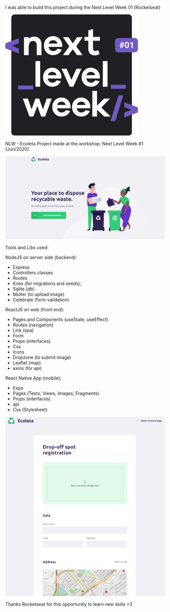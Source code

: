 I was able to build this project during the Next Level Week 01 (Rocketseat)

![](screenshots/nlw_logo.svg)


NLW - Ecoleta
Project made at the workshop: Next Level Week #1 (Jun/2020)

<img src="screenshots/eco01.PNG" width=800>

Tools and Libs used:

NodeJS on server side (backend):
  - Express
  - Controllers classes
  - Routes
  - Knex (for migrations and seeds);
  - Sqlite (db)
  - Multer (to upload image)
  - Celebrate (form validation)
  
ReactJS on web (front end):
  - Pages and Components (useState, useEffect)
  - Routes (navigation)
  - Link (spa)
  - Form
  - Props (interfaces)
  - Css
  - Icons
  - Dropzone (to submit image)
  - Leaflet (map)
  - axios (for api)

React Native App (mobile);
  - Expo
  - Pages (Texts, Views, Images, Fragments)
  - Props (interfaces)
  - api
  - Css (Stylesheet)
  

<img src="screenshots/eco02.PNG" width=800>


Thanks Rocketseat for this opportunity to learn new skills <3
